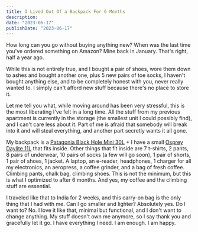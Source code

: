 ```yaml
---
title: I Lived Out Of a Backpack For 6 Months
description: 
date: "2023-06-17"
publishDate: "2023-06-17"
---
```


How long can you go without buying anything new? When was the last time you've ordered something on Amazon? Mine back in January. That's right, half a year ago. 

While this is not entirely true, and I bought a pair of shoes, wore them down to ashes and bought another one, plus 5 new pairs of toe socks, I haven't bought anything else, and to be completely honest with you, never really wanted to. I simply can't afford new stuff because there's no place to store it.

Let me tell you what, while moving around has been very stressful, this is the most liberating I've felt in a long time. All the stuff from my previous apartment is currently in the storage (the smallest unit I could possibly find), and I can't care less about it. Part of me is afraid that somebody will break into it and will steal everything, and another part secretly wants it all gone.

My backpack is a <a href="https://www.patagonia.ca/product/black-hole-mini-mlc-convertible-backpack-30-liters/49266.html?cgid=luggage-backpacks" target="_blank">Patagonia Black Hole Mini 30L</a> + I have a small <a href="https://www.osprey.com/ca/en/product/daylite-DAYLITES21.html" target="_blank">Osprey Daylite 11L</a> that fits inside. Other things that fit inside are 7 t-shirts, 2 pants, 8 pairs of underwear, 10 pairs of socks (a few will go soon), 1 pair of shorts, 1 pair of shoes, 1 jacket. A laptop, an e-reader, headphones, 1 charger for all my electronics, an aeropress, a coffee grinder, and a bag of fresh coffee. Climbing pants, chalk bag, climbing shoes. This is not the minimum, but this is what I optimized to after 6 months. And yes, my coffee and the climbing stuff are essential.

I traveled like that to India for 2 weeks, and this carry-on bag is the only thing that I had with me. Can I go smaller and lighter? Absolutely yes. Do I want to? No. I love it like that, minimal but functional, and I don't want to change anything. My stuff doesn't own me anymore, so I say thank you and gracefully let it go. I have everything I need. I am enough. I am happy.
